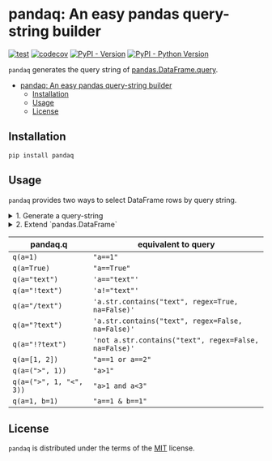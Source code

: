 # pandaq: An easy pandas query-string builder

[![test](https://github.com/eholic/pandaq/actions/workflows/test.yml/badge.svg)](https://github.com/eholic/pandaq/actions/workflows/test.yml)
[![codecov](https://codecov.io/gh/eholic/pandaq/graph/badge.svg?token=ZSTNMVJAAX)](https://codecov.io/gh/eholic/pandaq)
[![PyPI - Version](https://img.shields.io/pypi/v/pandaq.svg)](https://pypi.org/project/pandaq)
[![PyPI - Python Version](https://img.shields.io/pypi/pyversions/pandaq.svg)](https://pypi.org/project/pandaq)

`pandaq` generates the query string of [pandas.DataFrame.query](https://pandas.pydata.org/docs/reference/api/pandas.DataFrame.query.html).

- [pandaq: An easy pandas query-string builder](#pandaq-an-easy-pandas-query-string-builder)
  - [Installation](#installation)
  - [Usage](#usage)
  - [License](#license)

## Installation

```console
pip install pandaq
```

## Usage

`pandaq` provides two ways to select DataFrame rows by query string.

<details>
<summary>1. Generate a query-string</summary>
  
```python
from pandaq import Q
import pandas as pd
df = pd.read_csv('https://raw.githubusercontent.com/mwaskom/seaborn-data/master/titanic.csv')
df.query(Q().q(PassengerId=1))
```
</details>

<details>
<summary>2. Extend `pandas.DataFrame` </summary>

```python
import pandaq.patch
import pandas as pd
df = pd.read_csv('https://raw.githubusercontent.com/mwaskom/seaborn-data/master/titanic.csv')
df.q(PassengerId=1)
```
</details>

| pandaq.q                | equivalent to query                                   |
| ----------------------- | ----------------------------------------------------- |
| `q(a=1)`                | `"a==1"`                                              |
| `q(a=True)`             | `"a==True"`                                           |
| `q(a="text")`           | `'a=="text"'`                                         |
| `q(a="!text")`          | `'a!="text"'`                                         |
| `q(a="/text")`          | `'a.str.contains("text", regex=True, na=False)'`      |
| `q(a="?text")`          | `'a.str.contains("text", regex=False, na=False)'`     |
| `q(a="!?text")`         | `'not a.str.contains("text", regex=False, na=False)'` |
| `q(a=[1, 2])`           | `"a==1 or a==2"`                                      |
| `q(a=(">", 1))`         | `"a>1"`                                               |
| `q(a=(">", 1, "<", 3))` | `"a>1 and a<3"`                                       |
| `q(a=1, b=1)`           | `"a==1 & b==1"`                                       |

## License

`pandaq` is distributed under the terms of the [MIT](https://spdx.org/licenses/MIT.html) license.
